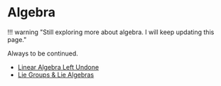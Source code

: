 # Algebra

!!! warning "Still exploring more about algebra. I will keep updating this page."

Always to be continued.

- [Linear Algebra Left Undone](linear.md)
- [Lie Groups & Lie Algebras](lie.md)